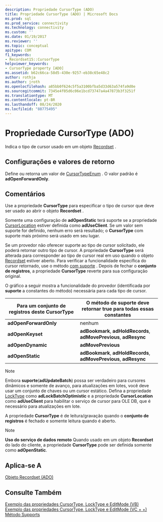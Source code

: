 ```yaml
---
description: Propriedade CursorType (ADO)
title: Propriedade CursorType (ADO) | Microsoft Docs
ms.prod: sql
ms.prod_service: connectivity
ms.technology: connectivity
ms.custom: ''
ms.date: 01/19/2017
ms.reviewer: ''
ms.topic: conceptual
apitype: COM
f1_keywords:
- Recordset15::CursorType
helpviewer_keywords:
- CursorType property [ADO]
ms.assetid: b62c66ca-58d5-430e-9257-eb38c65e48c2
author: rothja
ms.author: jroth
ms.openlocfilehash: a85bb0f624c5f5a3100bfba5d33d63a574fa9d0e
ms.sourcegitcommit: 7345e4f05d6c06e1bcd73747a4a47873b3f3251f
ms.translationtype: MT
ms.contentlocale: pt-BR
ms.lasthandoff: 08/24/2020
ms.locfileid: "88775495"
---
```

# <a name="cursortype-property-ado"></a>Propriedade CursorType (ADO)
Indica o tipo de cursor usado em um objeto [Recordset](./recordset-object-ado.md) .  
  
## <a name="settings-and-return-values"></a>Configurações e valores de retorno  
 Define ou retorna um valor de [CursorTypeEnum](./cursortypeenum.md) . O valor padrão é **adOpenForwardOnly**.  
  
## <a name="remarks"></a>Comentários  
 Use a propriedade **CursorType** para especificar o tipo de cursor que deve ser usado ao abrir o objeto **Recordset** .  
  
 Somente uma configuração de **adOpenStatic** terá suporte se a propriedade [CursorLocation](./cursorlocation-property-ado.md) estiver definida como **adUseClient**. Se um valor sem suporte for definido, nenhum erro será resultado; o **CursorType** com suporte mais próximo será usado em seu lugar.  
  
 Se um provedor não oferecer suporte ao tipo de cursor solicitado, ele poderá retornar outro tipo de cursor. A propriedade **CursorType** será alterada para corresponder ao tipo de cursor real em uso quando o objeto [Recordset](./recordset-object-ado.md) estiver aberto. Para verificar a funcionalidade específica do cursor retornado, use o método [com suporte](./supports-method.md) . Depois de fechar o **conjunto de registros**, a propriedade **CursorType** reverte para sua configuração original.  
  
 O gráfico a seguir mostra a funcionalidade do provedor (identificada por **suporte** a constantes do método) necessária para cada tipo de cursor.  
  
|Para um conjunto de registros deste CursorType|O método de suporte deve retornar true para todas essas constantes|  
|----------------------------------------|---------------------------------------------------------------------|  
|**adOpenForwardOnly**|nenhum|  
|**adOpenKeyset**|**adBookmark**, **adHoldRecords**, **adMovePrevious**, **adResync**|  
|**adOpenDynamic**|**adMovePrevious**|  
|**adOpenStatic**|**adBookmark**, **adHoldRecords**, **adMovePrevious**, **adResync**|  
  
> [!NOTE]
>  Embora **suporte**(**adUpdateBatch**) possa ser verdadeiro para cursores dinâmicos e somente de avanço, para atualizações em lotes, você deve usar um conjunto de chaves ou um cursor estático. Defina a propriedade [LockType](./locktype-property-ado.md) como **adLockBatchOptimistic** e a propriedade **CursorLocation** como **adUseClient** para habilitar o serviço de cursor para OLE DB, que é necessário para atualizações em lote.  
  
 A propriedade **CursorType** é de leitura/gravação quando o **conjunto de registros** é fechado e somente leitura quando é aberto.  
  
> [!NOTE]
>  **Uso do serviço de dados remoto** Quando usado em um objeto **Recordset** do lado do cliente, a propriedade **CursorType** pode ser definida somente como **adOpenStatic**.  
  
## <a name="applies-to"></a>Aplica-se A  
 [Objeto Recordset (ADO)](./recordset-object-ado.md)  
  
## <a name="see-also"></a>Consulte Também  
 [Exemplo das propriedades CursorType, LockType e EditMode (VB)](./cursortype-locktype-and-editmode-properties-example-vb.md)   
 [Exemplo das propriedades CursorType, LockType e EditMode (VC + +)](./cursortype-locktype-and-editmode-properties-example-vc.md)   
 [Método Supports](./supports-method.md)